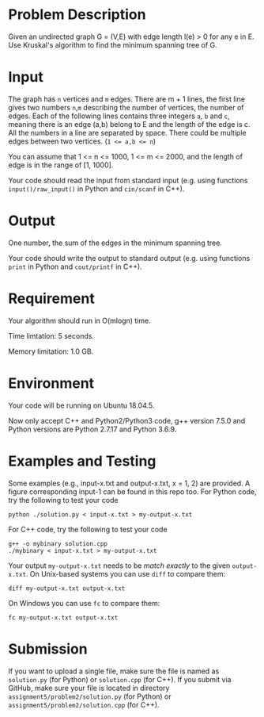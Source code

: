 
# Problem Description

Given an undirected graph G = (V,E) with edge length l(e) > 0 for any e in E. Use Kruskal's algorithm to find the minimum spanning tree of G.

# Input

The graph has `n` vertices and `m` edges.
There are m + 1 lines, the first line gives two numbers `n`,`m` describing the number of vertices, the number of edges. Each of the following lines contains three integers `a`, `b` and `c`, meaning there is an edge (a,b) belong to E and the length of the edge is c. All the numbers in a line are separated by space. There could be multiple edges between two vertices. (`1 <= a,b <= n`) 


You can assume that 1 <= n <= 1000, 1 <= m <= 2000, and the length of edge is in the range of [1, 1000]. 

Your code should read the input from standard input (e.g. 
using functions `input()/raw_input()` in Python and `cin/scanf` in C++).

# Output

One number, the sum of the edges in the minimum spanning tree.

Your code should write the output to standard output (e.g. using functions `print` in Python and `cout/printf` in C++).

# Requirement

Your algorithm should run in O(mlogn) time. 

Time limtation: 5 seconds.

Memory limitation: 1.0 GB.

# Environment

Your code will be running on Ubuntu 18.04.5.

Now only accept C++ and Python2/Python3 code, g++ version 7.5.0 and Python versions are Python 2.7.17 and Python 3.6.9.

# Examples and Testing

Some examples (e.g., input-x.txt and output-x.txt, x = 1, 2) are provided. 
A figure corresponding input-1 can be found in this repo too.
For Python code, try the following to test your code
```
python ./solution.py < input-x.txt > my-output-x.txt
```
For C++ code, try the following to test your code
```
g++ -o mybinary solution.cpp
./mybinary < input-x.txt > my-output-x.txt
```

Your output `my-output-x.txt` needs to be *match exactly* to the given `output-x.txt`.
On Unix-based systems you can use `diff` to compare them:
```
diff my-output-x.txt output-x.txt
```
On Windows you can use `fc` to compare them:
```
fc my-output-x.txt output-x.txt
```

# Submission

If you want to upload a single file, make sure the file is named as `solution.py` (for Python) or `solution.cpp` (for C++).
If you submit via GitHub, make sure your file is located in directory `assignment5/problem2/solution.py` (for Python) or `assignment5/problem2/solution.cpp` (for C++).

